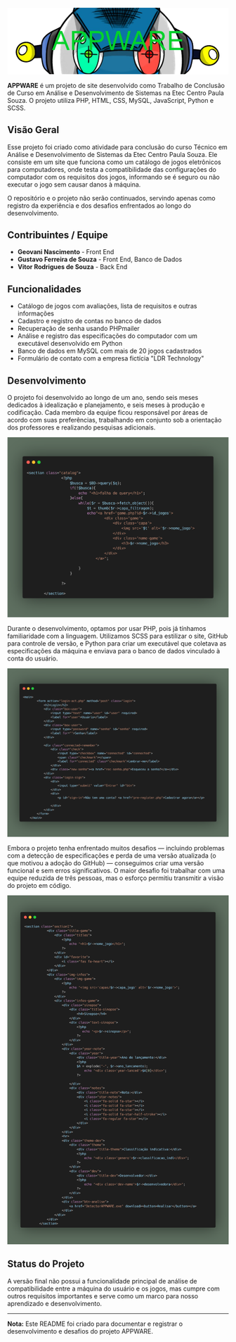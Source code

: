 ![BANNER](README-assets/APPWARE-Banner.png)

**APPWARE** é um projeto de site desenvolvido como Trabalho de Conclusão de Curso em Análise e Desenvolvimento de Sistemas na Etec Centro Paula Souza. O projeto utiliza PHP, HTML, CSS, MySQL, JavaScript, Python e SCSS.

## Visão Geral

Esse projeto foi criado como atividade para conclusão do curso Técnico em Análise e Desenvolvimento de Sistemas da Etec Centro Paula Souza. Ele consiste em um site que funciona como um catálogo de jogos eletrônicos para computadores, onde testa a compatibilidade das configurações do computador com os requisitos dos jogos, informando se é seguro ou não executar o jogo sem causar danos à máquina.

O repositório e o projeto não serão continuados, servindo apenas como registro da experiência e dos desafios enfrentados ao longo do desenvolvimento.

## Contribuintes / Equipe

- **Geovani Nascimento** - Front End
- **Gustavo Ferreira de Souza** - Front End, Banco de Dados
- **Vitor Rodrigues de Souza** - Back End

## Funcionalidades

- Catálogo de jogos com avaliações, lista de requisitos e outras informações
- Cadastro e registro de contas no banco de dados
- Recuperação de senha usando PHPmailer
- Análise e registro das especificações do computador com um executável desenvolvido em Python
- Banco de dados em MySQL com mais de 20 jogos cadastrados
- Formulário de contato com a empresa fictícia "LDR Technology"

## Desenvolvimento

O projeto foi desenvolvido ao longo de um ano, sendo seis meses dedicados à idealização e planejamento, e seis meses à produção e codificação. Cada membro da equipe ficou responsável por áreas de acordo com suas preferências, trabalhando em conjunto sob a orientação dos professores e realizando pesquisas adicionais.

![carbon banner 1](README-assets/Catalogo.png)

Durante o desenvolvimento, optamos por usar PHP, pois já tínhamos familiaridade com a linguagem. Utilizamos SCSS para estilizar o site, GitHub para controle de versão, e Python para criar um executável que coletava as especificações da máquina e enviava para o banco de dados vinculado à conta do usuário.

![Carbon banner 2](README-assets/login.png)

Embora o projeto tenha enfrentado muitos desafios — incluindo problemas com a detecção de especificações e perda de uma versão atualizada (o que motivou a adoção do GitHub) — conseguimos criar uma versão funcional e sem erros significativos. O maior desafio foi trabalhar com uma equipe reduzida de três pessoas, mas o esforço permitiu transmitir a visão do projeto em código.

![carbon banner 3](README-assets/game.png)

## Status do Projeto

A versão final não possui a funcionalidade principal de análise de compatibilidade entre a máquina do usuário e os jogos, mas cumpre com outros requisitos importantes e serve como um marco para nosso aprendizado e desenvolvimento.

---

**Nota:** Este README foi criado para documentar e registrar o desenvolvimento e desafios do projeto APPWARE.
